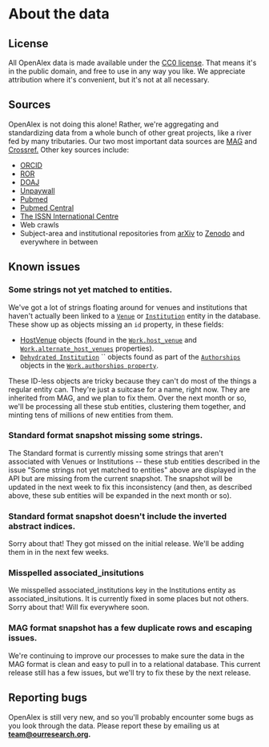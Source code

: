 # About the data

## License

All OpenAlex data is made available under the [CC0 license](https://creativecommons.org/publicdomain/zero/1.0/). That means it's in the public domain, and free to use in any way you like. We appreciate attribution where it's convenient, but it's not at all necessary.

## Sources

OpenAlex is not doing this alone! Rather, we're aggregating and standardizing data from a whole bunch of other great projects, like a river fed by many tributaries. Our two most important data sources are [MAG](https://aka.ms/msracad) and [Crossref.](https://www.crossref.org) Other key sources include:

* [ORCID](https://orcid.org)
* [ROR](https://ror.org)
* [DOAJ](https://doaj.org)
* [Unpaywall](https://unpaywall.org)
* [Pubmed](https://pubmed.ncbi.nlm.nih.gov)
* [Pubmed Central](https://www.ncbi.nlm.nih.gov/pmc/)
* [The ISSN International Centre](https://www.issn.org)
* Web crawls
* Subject-area and institutional repositories from [arXiv](https://arxiv.org) to [Zenodo](https://zenodo.org) and everywhere in between

## Known issues

### Some strings not yet matched to entities.

We've got a lot of strings floating around for venues and institutions that haven't actually been linked to a [`Venue`](about-the-data/venue.md) or [`Institution`](about-the-data/institution.md) entity in the database. These show up as objects missing an `id` property, in these fields:

* [HostVenue](https://docs.openalex.org/entity-objects/work#the-hostvenue-object) objects (found in the [`Work.host_venue`](https://docs.openalex.org/entity-objects/work#host\_venue) and [`Work.alternate_host_venues`](https://docs.openalex.org/entity-objects/work#alternate\_host\_venues) properties).
* [`Dehydrated Institution`](https://docs.openalex.org/entity-objects/institution#the-dehydratedinstitution-object) `` objects found as part of the [`Authorships`](https://docs.openalex.org/entity-objects/work#the-authorship-object) objects in the [`Work.authorships property`](https://docs.openalex.org/entity-objects/work#authorships).

These ID-less objects are tricky because they can't do most of the things a regular entity can. They're just a suitcase for a name, right now.  They are inherited from MAG, and we plan to fix them. Over the next month or so, we'll be processing all these stub entities, clustering them together, and minting tens of millions of new entities from them.

### Standard format snapshot missing some strings.&#x20;

The Standard format is currently missing some strings that aren't associated with Venues or Institutions -- these stub entities described in the issue "Some strings not yet matched to entities" above are displayed in the API but are missing from the current snapshot. The snapshot will be updated in the next week to fix this inconsistency (and then, as described above, these sub entities will be expanded in the next month or so).

### Standard format snapshot doesn't include the inverted abstract indices.&#x20;

Sorry about that!  They got missed on the initial release.  We'll be adding them in in the next few weeks.

### Misspelled associated\_insitutions

We misspelled associated\_institutions key in the Institutions entity as associated\_insitutions. It is currently fixed in some places but not others.  Sorry about that! Will fix everywhere soon.

### MAG format snapshot has a few duplicate rows and escaping issues.

We're continuing to improve our processes to make sure the data in the MAG format is clean and easy to pull in to a relational database. This current release still has a few issues, but we'll try to fix these by the next release.

## Reporting bugs

OpenAlex is still very new, and so you'll probably encounter some bugs as you look through the data. Please report these by emailing us at **team@ourresearch.org.**

